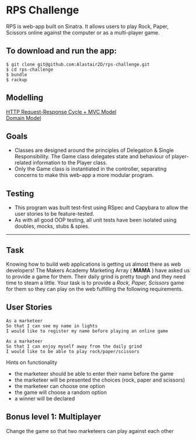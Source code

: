 # RPS Challenge

RPS is web-app built on Sinatra.  It allows users to play Rock, Paper, Scissors online against the computer or as a multi-player game.  

## To download and run the app:
```
$ git clone git@github.com:Alastair2D/rps-challenge.git
$ cd rps-challenge
$ bundle
$ rackup
```

## Modelling

[HTTP Request-Response Cycle + MVC Model](https://imgur.com/a/EpLJtuC)
<br>
[Domain Model](https://imgur.com/r3bDqJh)
<!-- [Domain Model]([Imgur](https://i.imgur.com/XVUM7Y7.png)) -->

## Goals
- Classes are designed around the principles of Delegation & Single Responsibility.  The Game class delegates state and behaviour of player-related information to the Player class.  
- Only the Game class is instantiated in the controller, separating concerns to make this web-app a more modular program.

## Testing
- This program was built test-first using RSpec and Capybara to allow the user stories to be feature-tested.
- As with all good OOP testing, all unit tests have been isolated using doubles, mocks, stubs & spies.  

-------

## Task
Knowing how to build web applications is getting us almost there as web developers!  The Makers Academy Marketing Array ( **MAMA** ) have asked us to provide a game for them. Their daily grind is pretty tough and they need time to steam a little.  Your task is to provide a _Rock, Paper, Scissors_ game for them so they can play on the web fulfilling the following requirements.

## User Stories
```
As a marketeer
So that I can see my name in lights
I would like to register my name before playing an online game

As a marketeer
So that I can enjoy myself away from the daily grind
I would like to be able to play rock/paper/scissors
```

Hints on functionality
- the marketeer should be able to enter their name before the game
- the marketeer will be presented the choices (rock, paper and scissors)
- the marketeer can choose one option
- the game will choose a random option
- a winner will be declared

## Bonus level 1: Multiplayer
Change the game so that two marketeers can play against each other

